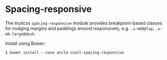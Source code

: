 # Spacing-responsive

The inuitcss `spacing-responsive` module provides breakpoint-based classes for
nudging margins and paddings around responsively, e.g. `.u-mb0@lap`, `.u-mb-large@desk`.

Install using Bower:

    $ bower install --save ancla-inuit-spacing-responsive
